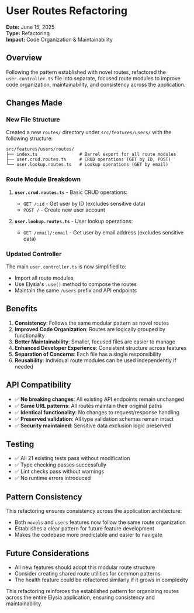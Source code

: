 # User Routes Refactoring

**Date:** June 15, 2025  
**Type:** Refactoring  
**Impact:** Code Organization & Maintainability

## Overview

Following the pattern established with novel routes, refactored the  
`user.controller.ts` file into separate, focused route modules to improve  
code organization, maintainability, and consistency across the application.

## Changes Made

### New File Structure

Created a new `routes/` directory under `src/features/users/` with the  
following structure:

```text
src/features/users/routes/
├── index.ts                # Barrel export for all route modules
├── user.crud.routes.ts     # CRUD operations (GET by ID, POST)
└── user.lookup.routes.ts   # Lookup operations (GET by email)
```

### Route Module Breakdown

1. **`user.crud.routes.ts`** - Basic CRUD operations:

   - `GET /:id` - Get user by ID (excludes sensitive data)
   - `POST /` - Create new user account

2. **`user.lookup.routes.ts`** - User lookup operations:
   - `GET /email/:email` - Get user by email address (excludes sensitive data)

### Updated Controller

The main `user.controller.ts` is now simplified to:

- Import all route modules
- Use Elysia's `.use()` method to compose the routes
- Maintain the same `/users` prefix and API endpoints

## Benefits

1. **Consistency**: Follows the same modular pattern as novel routes
2. **Improved Code Organization**: Routes are logically grouped by functionality
3. **Better Maintainability**: Smaller, focused files are easier to manage
4. **Enhanced Developer Experience**: Consistent structure across features
5. **Separation of Concerns**: Each file has a single responsibility
6. **Reusability**: Individual route modules can be used independently if needed

## API Compatibility

- ✅ **No breaking changes**: All existing API endpoints remain unchanged
- ✅ **Same URL patterns**: All routes maintain their original paths
- ✅ **Identical functionality**: No changes to request/response handling
- ✅ **Preserved validation**: All type validation schemas remain intact
- ✅ **Security maintained**: Sensitive data exclusion logic preserved

## Testing

- ✅ All 21 existing tests pass without modification
- ✅ Type checking passes successfully
- ✅ Lint checks pass without warnings
- ✅ No runtime errors introduced

## Pattern Consistency

This refactoring ensures consistency across the application architecture:

- Both `novels` and `users` features now follow the same route organization
- Establishes a clear pattern for future feature development
- Makes the codebase more predictable and easier to navigate

## Future Considerations

- All new features should adopt this modular route structure
- Consider creating shared route utilities for common patterns
- The health feature could be refactored similarly if it grows in complexity

This refactoring reinforces the established pattern for organizing routes  
across the entire Elysia application, ensuring consistency and maintainability.
